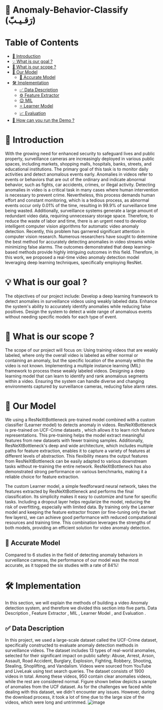 # 📸 Anomaly-Behavior-Classify (رَقـيـبّ)

# Table of Contents

- [📌 Introduction](#-Introduction)
- [💡 What is our goal ?](#-What-is-our-goal-)
- [🚩 What is our scope ?](#-what-is-our-scope-)
- [🤖 Our Model ](#-Our-Model-)
  - [🏅 Accurate Model ](#-Accurate-Model-)
- [🛠️ Implementation ](#%EF%B8%8F-Implementation-)
  - [✅ Data Description ](#-Data-Description-)
  - [⚙️ Feature Extractor ](#%EF%B8%8F-Feature-Extractor-)
  - [😉 MIL ](#-MIL)
  - [⭐ Learner Model](#Learner-Model-)
  - [📈 Evaluation](#Evaluation-)
 - [🧩 How can you run the Demo ? ](#-How-can-you-run-the-Demo-)


# 📌 Introduction

With the growing need for enhanced security to safeguard lives and public property, surveillance cameras are increasingly deployed in various public spaces, including markets, shopping malls, hospitals, banks, streets, and educational institutions. The primary goal of this task is to monitor daily activities and detect anomalous events early. Anomalies in videos refer to events or behaviors that are out of the ordinary and indicate abnormal behavior, such as fights, car accidents, crimes, or illegal activity.
 Detecting anomalies in video is a critical task in many cases where human intervention is necessary to prevent crime. Nevertheless, this process demands human effort and constant monitoring, which is a tedious process, as abnormal events occur only 0.01% of the time, resulting in 99.9% of surveillance time being wasted. Additionally, surveillance systems generate a large amount of redundant video data, requiring unnecessary storage space. 
 Therefore, to reduce the waste of labor and time, there is an urgent need to develop intelligent computer vision algorithms for automatic video anomaly detection. Recently, this problem has garnered significant attention in computer vision research. Numerous researchers have sought to determine the best method for accurately detecting anomalies in video streams while minimizing false alarms. The outcomes demonstrated that deep learning-based methods provide highly intriguing outcomes in this field. Therefore, in this work, we proposed a real-time video anomaly detection model leveraging deep learning techniques, specifically employing ResNet.

 # 💡 What is our goal ?

 The objectives of our project include:
Develop a deep learning framework to detect anomalies in surveillance videos using weakly labeled data.
Enhance the system's ability to accurately identify anomalies while reducing false positives.
Design the system to detect a wide range of anomalous events without needing specific models for each type of event.

# 🚩 What is our scope ?

The scope of our project will focus on:
Using training videos that are weakly labeled, where only the overall video is labeled as either normal or containing an anomaly, but the specific location of the anomaly within the video is not known.
Implementing a multiple instance learning (MIL) framework to process these weakly labeled videos.
Designing a deep learning model that can learn to identify and rank anomalous segments within a video.
Ensuring the system can handle diverse and changing environments captured by surveillance cameras, reducing false alarm rates.

# 🤖 Our Model

We using a ResNeXtBottleneck pre-trained model combined with a custom classifier (Learner model) to detects anomaly in videos. ResNeXtBottleneck is pre-trained on UCF-Crime datasets , which allows it to learn rich feature representations. This pre-training helps the model extract meaningful features from new datasets with fewer training samples. Additionally, ResNeXtBottleneck's deep and wide architecture, which includes multiple paths for feature extraction, enables it to capture a variety of features at different levels of abstraction. This flexibility means the output features from ResNeXtBottleneck can be easily adapted to various downstream tasks without re-training the entire network. ResNeXtBottleneck has also demonstrated strong performance on various benchmarks, making it a reliable choice for feature extraction.

The custom Learner model, a simple feedforward neural network, takes the features extracted by ResNeXtBottleneck and performs the final classification. Its simplicity makes it easy to customize and tune for specific tasks. Including a dropout layer helps regularize the model, reducing the risk of overfitting, especially with limited data. By training only the Learner model and keeping the feature extractor frozen (or fine-tuning only the last few layers), we can achieve good performance with reduced computational resources and training time. This combination leverages the strengths of both models, providing an efficient solution for video anomaly detection.

## 🏅 Accurate Model

Compared to 6 studies in the field of detecting anomaly behaviors in surveillance cameras, the performance of our model was the most accurate, as it topped the six studies with a rate of 84%!

# 🛠️ Implementation

In this section, we will explain the methods of building a video Anomaly detection system, and therefore we divided this section into five parts.  Data Description , Feature Extractor ,  MIL , Learner Model , and Evaluation .

## ✅ Data Description

In this project, we used a large-scale dataset called the UCF-Crime dataset, specifically constructed to evaluate anomaly detection methods in surveillance videos. The dataset includes 13 types of real-world anomalies, selected for their significant impact on public safety: Abuse, Arrest, Arson, Assault, Road Accident, Burglary, Explosion, Fighting, Robbery, Shooting, Stealing, Shoplifting, and Vandalism. Videos were sourced from YouTube and LiveLeak using text search queries. The dataset consists of 1900 videos in total. Among these videos, 950 contain clear anomalies videos, while the rest are considered normal.  Figure shown below depicts a sample of anomalies from the UCF dataset.
 As for the challenges we faced while dealing with this dataset, we didn't encounter any issues. However, during the download process, it took a lot of time due to the large size of the videos, which were long and untrimmed.
 ![image](https://github.com/Ralrouqi/Anomaly-Behavior-Classify/assets/93721390/4c419c34-4914-429b-bda6-de439b5a3dc6)
